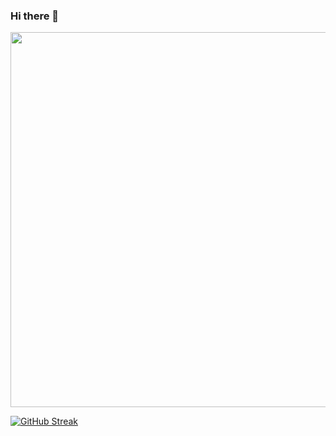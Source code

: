 ### Hi there 👋

<div align="center">
<img src="https://i.ibb.co/r4pR8Nk/github-bg.jpg" align="center" height="" width="600" />
</div>  

[![GitHub Streak](https://streak-stats.demolab.com?user=KostyaFirstov&theme=bear&border_radius=12)](https://git.io/streak-stats)
<!--
**KostyaFirstov/KostyaFirstov** is a ✨ _special_ ✨ repository because its `README.md` (this file) appears on your GitHub profile.

Here are some ideas to get you started:

- 🔭 I’m currently working on ...
- 🌱 I’m currently learning ...
- 👯 I’m looking to collaborate on ...
- 🤔 I’m looking for help with ...
- 💬 Ask me about ...
- 📫 How to reach me: ...
- 😄 Pronouns: ...
- ⚡ Fun fact: ...
-->
